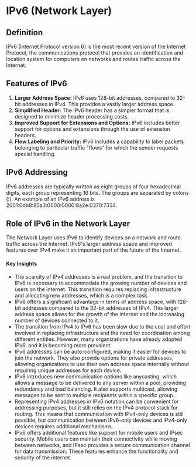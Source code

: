 # IPv6 (Network Layer)

## Definition
IPv6 (Internet Protocol version 6) is the most recent version of the Internet Protocol, the communications protocol that provides an identification and location system for computers on networks and routes traffic across the Internet.

## Features of IPv6
1. **Larger Address Space:** IPv6 uses 128-bit addresses, compared to 32-bit addresses in IPv4. This provides a vastly larger address space.
2. **Simplified Header:** The IPv6 header has a simpler format that is designed to minimize header processing costs.
3. **Improved Support for Extensions and Options:** IPv6 includes better support for options and extensions through the use of extension headers.
4. **Flow Labeling and Priority:** IPv6 includes a capability to label packets belonging to particular traffic "flows" for which the sender requests special handling.

## IPv6 Addressing
IPv6 addresses are typically written as eight groups of four hexadecimal digits, each group representing 16 bits. The groups are separated by colons (:). An example of an IPv6 address is 2001:0db8:85a3:0000:0000:8a2e:0370:7334.

## Role of IPv6 in the Network Layer
The Network Layer uses IPv6 to identify devices on a network and route traffic across the Internet. IPv6's larger address space and improved features over IPv4 make it an important part of the future of the Internet.

#### Key Insights

- The scarcity of IPv4 addresses is a real problem, and the transition to IPv6 is necessary to accommodate the growing number of devices and users on the internet. This transition requires replacing infrastructure and allocating new addresses, which is a complex task.
- IPv6 offers a significant advantage in terms of address space, with 128-bit addresses compared to the 32-bit addresses of IPv4. This larger address space allows for the growth of the internet and the increasing number of devices connected to it.
- The transition from IPv4 to IPv6 has been slow due to the cost and effort involved in replacing infrastructure and the need for coordination among different entities. However, many organizations have already adopted IPv6, and it is becoming more prevalent.
- IPv6 addresses can be auto-configured, making it easier for devices to join the network. They also provide options for private addresses, allowing organizations to use their own address space internally without requiring unique addresses for each device.
- IPv6 introduces new communication options like anycasting, which allows a message to be delivered to any server within a pool, providing redundancy and load balancing. It also supports multicast, allowing messages to be sent to multiple recipients within a specific group.
- Representing IPv4 addresses in IPv6 notation can be convenient for addressing purposes, but it still relies on the IPv4 protocol stack for routing. This means that communication with IPv4-only devices is still possible, but communication between IPv6-only devices and IPv4-only devices requires additional mechanisms.
- IPv6 offers additional features like support for mobile users and IPsec security. Mobile users can maintain their connectivity while moving between networks, and IPsec provides a secure communication channel for data transmission. These features enhance the functionality and security of the internet.